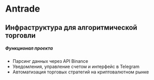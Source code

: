 # Antrade

## Инфраструктура для алгоритмической торговли

##### Функционал проекта

* Парсинг данных через API Binance 
* Уведомления, управление счетом и интерфейс в Telegram
* Автоматизация торговых стратегий на криптовалютном рынке

